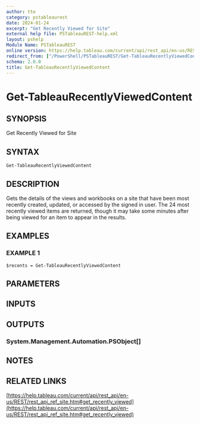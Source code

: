 ```yaml
---
author: tto
category: pstableaurest
date: 2024-01-24
excerpt: "Get Recently Viewed for Site"
external help file: PSTableauREST-help.xml
layout: pshelp
Module Name: PSTableauREST
online version: https://help.tableau.com/current/api/rest_api/en-us/REST/rest_api_ref_site.htm#get_recently_viewed
redirect_from: ["/PowerShell/PSTableauREST/Get-TableauRecentlyViewedContent/", "/PowerShell/PSTableauREST/get-tableaurecentlyviewedcontent/", "/PowerShell/get-tableaurecentlyviewedcontent/"]
schema: 2.0.0
title: Get-TableauRecentlyViewedContent
---
```


# Get-TableauRecentlyViewedContent

## SYNOPSIS
Get Recently Viewed for Site

## SYNTAX

```
Get-TableauRecentlyViewedContent
```

## DESCRIPTION
Gets the details of the views and workbooks on a site that have been most recently created, updated, or accessed by the signed in user.
The 24 most recently viewed items are returned, though it may take some minutes after being viewed for an item to appear in the results.

## EXAMPLES

### EXAMPLE 1
```
$recents = Get-TableauRecentlyViewedContent
```

## PARAMETERS

## INPUTS

## OUTPUTS

### System.Management.Automation.PSObject[]
## NOTES

## RELATED LINKS

[https://help.tableau.com/current/api/rest_api/en-us/REST/rest_api_ref_site.htm#get_recently_viewed](https://help.tableau.com/current/api/rest_api/en-us/REST/rest_api_ref_site.htm#get_recently_viewed)

